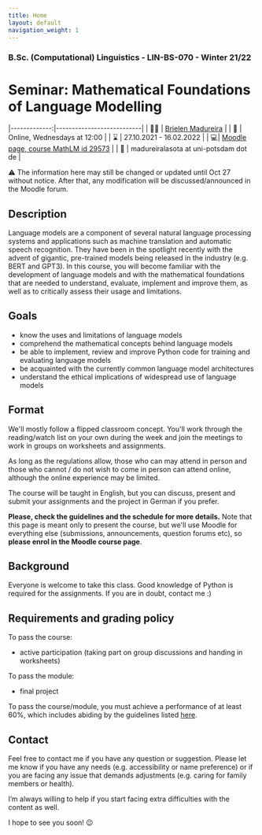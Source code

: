 ```yaml
---
title: Home
layout: default
navigation_weight: 1
---
```


### B.Sc. (Computational) Linguistics - LIN-BS-070 - Winter 21/22
# Seminar: Mathematical Foundations of Language Modelling

|-------------:|---------------------------|
| :woman_teacher:   | [Brielen Madureira](<https://www.ling.uni-potsdam.de/~madureiralasota/>)   |
| :date: | Online, Wednesdays at 12:00 |
| :hourglass: | 27.10.2021 - 16.02.2022 |
| :computer:| [Moodle page, course MathLM id 29573](<https://moodle2.uni-potsdam.de/course/view.php?id=29573>) |
| :e-mail:  |  madureiralasota at uni-potsdam dot de |

:warning: The information here may still be changed or updated until Oct 27
without notice. After that, any modification will be discussed/announced
in the Moodle forum.

## Description
Language models are a component of several natural language processing systems
and applications such as machine translation and automatic speech recognition.
They have been in the spotlight recently with the advent of gigantic,
pre-trained models being released in the industry (e.g. BERT and GPT3).
In this course, you will become familiar with the development of language models
and with the mathematical foundations that are needed to understand, evaluate,
implement and improve them, as well as to critically assess their usage and
limitations.

## Goals
- know the uses and limitations of language models
- comprehend the mathematical concepts behind language models
- be able to implement, review and improve Python code for training and evaluating language models
- be acquainted with the currently common language model architectures
- understand the ethical implications of widespread use of language models

## Format

We'll mostly follow a flipped classroom concept. You'll work through the
reading/watch list on your own during the week and join the meetings to
work in groups on worksheets and assignments.

As long as the regulations allow, those who can may attend in person and those
who cannot / do not wish to come in person can attend online, although the
online experience may be limited.

The course will be taught in English, but you can discuss, present and submit
your assignments and the project in German if you prefer.

**Please, check the guidelines and the schedule for more details.**
Note that this page is meant only to present the course, but we'll use Moodle
for everything else (submissions, announcements, question forums etc),
so **please enrol in the Moodle course page**.

## Background
Everyone is welcome to take this class. Good knowledge of Python is required
for the assignments. If you are in doubt, contact me :)

## Requirements and grading policy

To pass the course:
- active participation (taking part on group discussions and handing in worksheets)

To pass the module:
- final project

To pass the course/module, you must achieve a performance of at least 60%,
which includes abiding by the guidelines
listed [here](https://briemadu.github.io/mathLM/guidelines).

## Contact
Feel free to contact me if you have any question or suggestion.
Please let me know if you have any needs
(e.g. accessibility or name preference) or if you are facing any issue that
demands adjustments (e.g. caring for family members or health).

I’m always willing to help if you start facing extra difficulties
with the content as well.  

I hope to see you soon! :wink:
